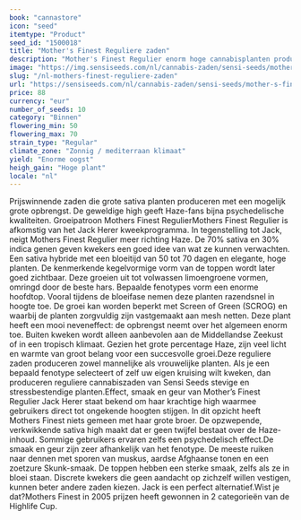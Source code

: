```yaml
---
book: "cannastore"
icon: "seed"
itemtype: "Product"
seed_id: "1500018"
title: "Mother's Finest Reguliere zaden"
description: "Mother's Finest Regulier enorm hoge cannabisplanten produceert met een bloeitijd van 50 tot 70 dagen. 70% sativa voor een euforische Haze-high."
image: "https://img.sensiseeds.com/nl/cannabis-zaden/sensi-seeds/mother-s-finest-image.png"
slug: "/nl-mothers-finest-reguliere-zaden"
url: "https://sensiseeds.com/nl/cannabis-zaden/sensi-seeds/mother-s-finest?a_aid=cannastore"
price: 88
currency: "eur"
number_of_seeds: 10
category: "Binnen"
flowering_min: 50
flowering_max: 70
strain_type: "Regular"
climate_zone: "Zonnig / mediterraan klimaat"
yield: "Enorme oogst"
heigh_gain: "Hoge plant"
locale: "nl"
---
```

Prijswinnende zaden die grote sativa planten produceren met een mogelijk grote opbrengst. De geweldige high geeft Haze-fans bijna psychedelische kwaliteiten. Groeipatroon Mothers Finest RegulierMothers Finest Regulier is afkomstig van het Jack Herer kweekprogramma. In tegenstelling tot Jack, neigt Mothers Finest Regulier meer richting Haze. De 70% sativa en 30% indica genen geven kwekers een goed idee van wat ze kunnen verwachten. Een sativa hybride met een bloeitijd van 50 tot 70 dagen en elegante, hoge planten. De kenmerkende kegelvormige vorm van de toppen wordt later goed zichtbaar. Deze groeien uit tot volwassen limoengroene vormen, omringd door de beste hars. Bepaalde fenotypes vorm een enorme hoofdtop. Vooral tijdens de bloeifase nemen deze planten razendsnel in hoogte toe. De groei kan worden beperkt met Screen of Green (SCROG) en waarbij de planten zorgvuldig zijn vastgemaakt aan mesh netten. Deze plant heeft een mooi neveneffect: de opbrengst neemt over het algemeen enorm toe. Buiten kweken wordt alleen aanbevolen aan de Middellandse Zeekust of in een tropisch klimaat. Gezien het grote percentage Haze, zijn veel licht en warmte van groot belang voor een succesvolle groei.Deze reguliere zaden produceren zowel mannelijke als vrouwelijke planten. Als je een bepaald fenotype selecteert of zelf uw eigen kruising wilt kweken, dan produceren reguliere cannabiszaden van Sensi Seeds stevige en stressbestendige planten.Effect, smaak en geur van Mother’s Finest Regulier Jack Herer staat bekend om haar krachtige high waarmee gebruikers direct tot ongekende hoogten stijgen. In dit opzicht heeft Mothers Finest niets gemeen met haar grote broer. De opzwepende, verkwikkende sativa high maakt dat er geen twijfel bestaat over de Haze-inhoud. Sommige gebruikers ervaren zelfs een psychedelisch effect.De smaak en geur zijn zeer afhankelijk van het fenotype. De meeste ruiken naar dennen met sporen van muskus, aardse Afghaanse tonen en een zoetzure Skunk-smaak. De toppen hebben een sterke smaak, zelfs als ze in bloei staan. Discrete kwekers die geen aandacht op zichzelf willen vestigen, kunnen beter andere zaden kiezen. Jack is een perfect alternatief.Wist je dat?Mothers Finest in 2005 prijzen heeft gewonnen in 2 categorieën van de Highlife Cup.
